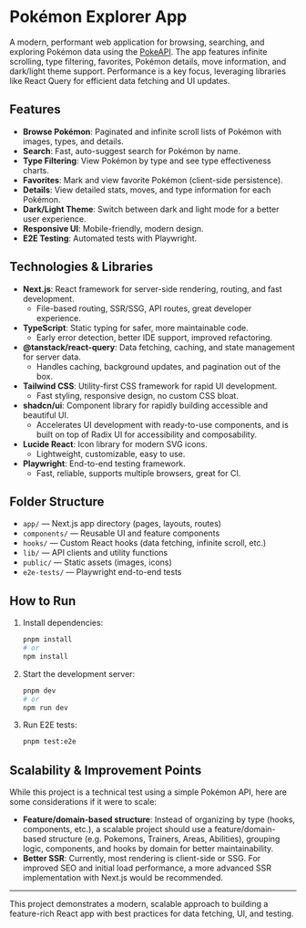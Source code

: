 # Pokémon Explorer App

A modern, performant web application for browsing, searching, and exploring Pokémon data using the [PokeAPI](https://pokeapi.co/). The app features infinite scrolling, type filtering, favorites, Pokémon details, move information, and dark/light theme support. Performance is a key focus, leveraging libraries like React Query for efficient data fetching and UI updates.

## Features

- **Browse Pokémon**: Paginated and infinite scroll lists of Pokémon with images, types, and details.
- **Search**: Fast, auto-suggest search for Pokémon by name.
- **Type Filtering**: View Pokémon by type and see type effectiveness charts.
- **Favorites**: Mark and view favorite Pokémon (client-side persistence).
- **Details**: View detailed stats, moves, and type information for each Pokémon.
- **Dark/Light Theme**: Switch between dark and light mode for a better user experience.
- **Responsive UI**: Mobile-friendly, modern design.
- **E2E Testing**: Automated tests with Playwright.

## Technologies & Libraries

- **Next.js**: React framework for server-side rendering, routing, and fast development.
  - File-based routing, SSR/SSG, API routes, great developer experience.
- **TypeScript**: Static typing for safer, more maintainable code.
  - Early error detection, better IDE support, improved refactoring.
- **@tanstack/react-query**: Data fetching, caching, and state management for server data.
  - Handles caching, background updates, and pagination out of the box.
- **Tailwind CSS**: Utility-first CSS framework for rapid UI development.
  - Fast styling, responsive design, no custom CSS bloat.
- **shadcn/ui**: Component library for rapidly building accessible and beautiful UI.
  - Accelerates UI development with ready-to-use components, and is built on top of Radix UI for accessibility and composability.
- **Lucide React**: Icon library for modern SVG icons.
  - Lightweight, customizable, easy to use.
- **Playwright**: End-to-end testing framework.
  - Fast, reliable, supports multiple browsers, great for CI.

## Folder Structure

- `app/` — Next.js app directory (pages, layouts, routes)
- `components/` — Reusable UI and feature components
- `hooks/` — Custom React hooks (data fetching, infinite scroll, etc.)
- `lib/` — API clients and utility functions
- `public/` — Static assets (images, icons)
- `e2e-tests/` — Playwright end-to-end tests

## How to Run

1. Install dependencies:
   ```sh
   pnpm install
   # or
   npm install
   ```
2. Start the development server:
   ```sh
   pnpm dev
   # or
   npm run dev
   ```
3. Run E2E tests:
   ```sh
   pnpm test:e2e
   ```

## Scalability & Improvement Points

While this project is a technical test using a simple Pokémon API, here are some considerations if it were to scale:

- **Feature/domain-based structure**: Instead of organizing by type (hooks, components, etc.), a scalable project should use a feature/domain-based structure (e.g. Pokemons, Trainers, Areas, Abilities), grouping logic, components, and hooks by domain for better maintainability.
- **Better SSR**: Currently, most rendering is client-side or SSG. For improved SEO and initial load performance, a more advanced SSR implementation with Next.js would be recommended.

---

This project demonstrates a modern, scalable approach to building a feature-rich React app with best practices for data fetching, UI, and testing.
